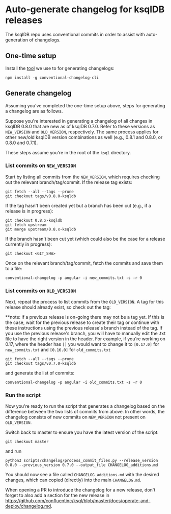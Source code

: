# Auto-generate changelog for ksqlDB releases

The ksqlDB repo uses conventional commits in order to assist with auto-generation of changelogs.

## One-time setup

Install the [tool](https://github.com/conventional-changelog/conventional-changelog/tree/master/packages/conventional-changelog-cli) we use to for generating changelogs:
```
npm install -g conventional-changelog-cli
```

## Generate changelog

Assuming you've completed the one-time setup above, steps for generating a changelog are as follows.

Suppose you're interested in generating a changelog of all changes in ksqlDB 0.8.0 that are new as of ksqlDB 0.7.0. Refer to these versions as `NEW_VERSION` and `OLD_VERSION`, respectively. The same process applies for other new/old ksqlDB version combinations as well (e.g., 0.8.1 and 0.8.0, or 0.8.0 and 0.7.1).

These steps assume you're in the root of the `ksql` directory.

### List commits on `NEW_VERSION`

Start by listing all commits from the `NEW_VERSION`, which requires checking out the relevant branch/tag/commit. If the release tag exists:
```
git fetch --all --tags --prune
git checkout tags/v0.8.0-ksqldb
```
If the tag hasn't been created yet but a branch has been cut (e.g., if a release is in progress):
```
git checkout 0.8.x-ksqldb
git fetch upstream
git merge upstream/0.8.x-ksqldb
```
If the branch hasn't been cut yet (which could also be the case for a release currently in progress):
```
git checkout <GIT_SHA>
```

Once on the relevant branch/tag/commit, fetch the commits and save them to a file:
```
conventional-changelog -p angular -i new_commits.txt -s -r 0
```

### List commits on `OLD_VERSION`

Next, repeat the process to list commits from the `OLD_VERSION`. A tag for this release should already exist, so check out the tag:
 
**note: if a previous release is on-going there may not be a tag yet. If this is the case, wait for the previous release to create
their tag or continue with these instructions using the previous release's branch instead of the tag. If you use the previous release's branch,
you will have to manually edit the .txt file to have the right version in the header. For example, if you're working on 0.17, where the header
has `[]` you would want to change it to `[0.17.0]` for `new_commits.txt` and `[0.16.0]` for `old_commits.txt`
```
git fetch --all --tags --prune
git checkout tags/v0.7.0-ksqldb
```
and generate the list of commits:
```
conventional-changelog -p angular -i old_commits.txt -s -r 0
```

### Run the script

Now you're ready to run the script that generates a changelog based on the difference between the two lists of commits from above. In other words, the changelog consists of new commits on `NEW_VERSION` not present on `OLD_VERSION`.

Switch back to master to ensure you have the latest version of the script:
```
git checkout master
```
and run
```
python3 scripts/changelog/process_commit_files.py --release_version 0.8.0 --previous_version 0.7.0 --output_file CHANGELOG_additions.md
```

You should now see a file called `CHANGELOG_additions.md` with the desired changes, which can copied (directly) into the main `CHANGELOG.md`.

When opening a PR to introduce the changelog for a new release, don't forget to also add a section for the new release in
https://github.com/confluentinc/ksql/blob/master/docs/operate-and-deploy/changelog.md.
